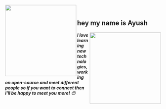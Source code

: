 <br/>

<img align='left' src="https://media.giphy.com/media/hx3VJAZMCaqVSOly3s/giphy.gif" width="230" />
<br>
<h2>hey my name is Ayush</h2>
<img align='right' src="https://media.giphy.com/media/du3J3cXyzhj75IOgvA/giphy.gif" width="230" />



<em><b>I love learning new technologies, working on open-source and meet different people so if you want to connect then I'll be happy to meet you more!</b> 😊</em>
